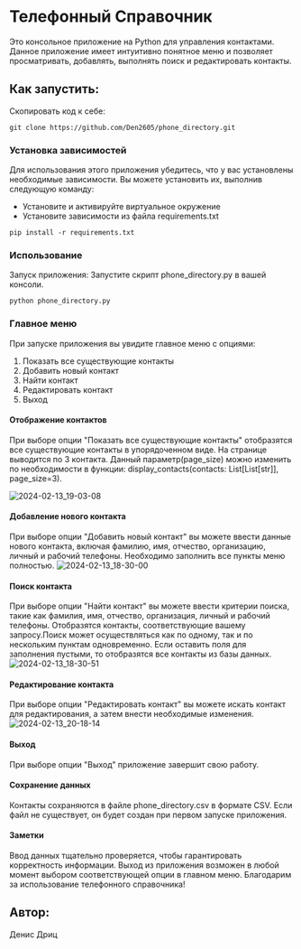 # Телефонный Справочник

Это консольное приложение на Python для управления контактами. 
Данное приложение имеет интуитивно понятное меню и позволяет просматривать, добавлять, выполнять поиск и редактировать контакты.

## Как запустить:

Скопировать код к себе:
```
git clone https://github.com/Den2605/phone_directory.git
```

### Установка зависимостей

Для использования этого приложения убедитесь, что у вас установлены необходимые зависимости. 
Вы можете установить их, выполнив следующую команду:

- Установите и активируйте виртуальное окружение
- Установите зависимости из файла requirements.txt

```
pip install -r requirements.txt
```

### Использование

Запуск приложения:
Запустите скрипт phone_directory.py в вашей консоли.
````
python phone_directory.py
````

### Главное меню
При запуске приложения вы увидите главное меню с опциями:

1. Показать все существующие контакты
2. Добавить новый контакт
3. Найти контакт
4. Редактировать контакт
5. Выход

#### Отображение контактов

При выборе опции "Показать все существующие контакты" отобразятся все существующие контакты в упорядоченном виде. На странице выводится по 3 контакта.
Данный параметр(page_size) можно изменить по необходимости в функции: display_contacts(contacts: List[List[str]], page_size=3).

![2024-02-13_19-03-08](https://github.com/Den2605/phone_directory/assets/123579969/fd41ef69-dd44-4fd3-b7b8-4aceb34b7d62)


#### Добавление нового контакта

При выборе опции "Добавить новый контакт" вы можете ввести данные нового контакта, включая фамилию, имя, отчество, организацию, личный и рабочий телефоны.
Необходимо заполнить все пункты меню полностью.
![2024-02-13_18-30-00](https://github.com/Den2605/phone_directory/assets/123579969/7152ac94-1edf-4cc0-b973-14bf3d9d96c7)

#### Поиск контакта

При выборе опции "Найти контакт" вы можете ввести критерии поиска, такие как фамилия, имя, отчество, организация, личный и рабочий телефоны. 
Отобразятся контакты, соответствующие вашему запросу.Поиск может осуществляться как по одному, так и по нескольким пунктам одновременно.
Если оставить поля для заполнения пустыми, то отобразятся все контакты из базы данных.
![2024-02-13_18-30-51](https://github.com/Den2605/phone_directory/assets/123579969/4df2231f-956b-41dc-982a-7d239b73a8fd)

#### Редактирование контакта

При выборе опции "Редактировать контакт" вы можете искать контакт для редактирования, а затем внести необходимые изменения.
![2024-02-13_20-18-14](https://github.com/Den2605/phone_directory/assets/123579969/62f0abcb-2fd8-4ba4-b5cd-e107bb275980)

#### Выход

При выборе опции "Выход" приложение завершит свою работу.

#### Сохранение данных
Контакты сохраняются в файле phone_directory.csv в формате CSV. Если файл не существует, он будет создан при первом запуске приложения.

#### Заметки
Ввод данных тщательно проверяется, чтобы гарантировать корректность информации.
Выход из приложения возможен в любой момент выбором соответствующей опции в главном меню.
Благодарим за использование телефонного справочника!

## Автор:
Денис Дриц
